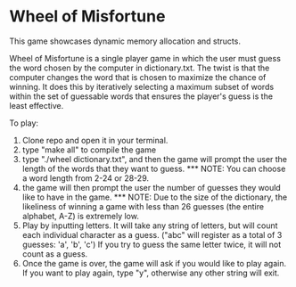 # Wheel of Misfortune

This game showcases dynamic memory allocation and structs.

Wheel of Misfortune is a single player game in which the user must guess the word chosen by the computer in dictionary.txt. The twist is that the computer changes the word that is chosen to maximize the chance of winning. It does this by iteratively selecting a maximum subset of words within the set of guessable words that ensures the player's guess is the least effective.

To play:

1. Clone repo and open it in your terminal.
2. type "make all" to compile the game
3. type "./wheel dictionary.txt", and then the game will prompt the user the length of the words that they want to guess. 
*** NOTE: You can choose a word length from 2-24 or 28-29.
4. the game will then prompt the user the number of guesses they would like to have in the game. 
*** NOTE: Due to the size of the dictionary, the likeliness of winning a game with less than 26 guesses (the entire alphabet, A-Z) is extremely low.
5. Play by inputting letters. It will take any string of letters, but will count each individual character as a guess. ("abc" will register as a total of 3 guesses: 'a', 'b', 'c') If you try to guess the same letter twice, it will not count as a guess.
6. Once the game is over, the game will ask if you would like to play again. If you want to play again, type "y", otherwise any other string will exit.
